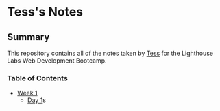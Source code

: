 # Tess's Notes

## Summary 

This repository contains all of the notes taken by [Tess](https://github.com/tessfbs) for the Lighthouse Labs Web Development Bootcamp.

### Table of Contents
* [Week 1](/Users/tessfbs/documents/github/week_1)
  * [Day 1](/Users/tessfbs/documents/github/week_1/day_1)s